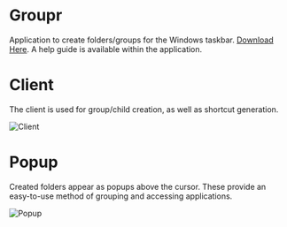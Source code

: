 # Groupr
Application to create folders/groups for the Windows taskbar. [Download Here](https://github.com/AdamMYoung/Groupr/releases). A help guide is available within the application.

# Client
The client is used for group/child creation, as well as shortcut generation.

![Client](https://i.imgur.com/poaTZhi.png)

# Popup
Created folders appear as popups above the cursor. These provide an easy-to-use method of grouping and accessing applications.


![Popup](https://i.imgur.com/7UVRECb.png)
